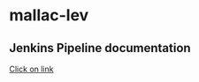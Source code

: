 # mallac-lev

## Jenkins Pipeline documentation

[Click on link](https://github.com/green-fox-academy/czakoilevente/blob/master/project-phase/sprint3/Multibranch_jenkins_pipeline_docuentation.md)

